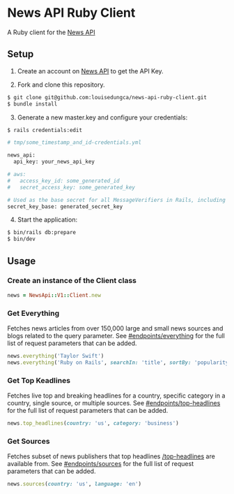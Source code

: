 # News API Ruby Client
A Ruby client for the [News API](https://newsapi.org/)

## Setup
1. Create an account on [News API](https://newsapi.org/docs/get-started) to get the API Key.

2. Fork and clone this repository.
```bash
$ git clone git@github.com:louisedungca/news-api-ruby-client.git
$ bundle install

```

3. Generate a new master.key and configure your credentials:
```bash
$ rails credentials:edit
```
```bash
# tmp/some_timestamp_and_id-credentials.yml

news_api:
  api_key: your_news_api_key

# aws:
#   access_key_id: some_generated_id
#   secret_access_key: some_generated_key

# Used as the base secret for all MessageVerifiers in Rails, including the one protecting cookies.
secret_key_base: generated_secret_key
```

4. Start the application:
```bash
$ bin/rails db:prepare
$ bin/dev
```

## Usage

### Create an instance of the Client class
```ruby
news = NewsApi::V1::Client.new
```

### Get Everything 
Fetches news articles from over 150,000 large and small news sources and blogs related to the query parameter. See [#endpoints/everything](https://newsapi.org/docs/endpoints/everything) for the full list of request parameters that can be added.
```ruby
news.everything('Taylor Swift')
news.everything('Ruby on Rails', searchIn: 'title', sortBy: 'popularity')
```

### Get Top Keadlines
Fetches live top and breaking headlines for a country, specific category in a country, single source, or multiple sources. See [#endpoints/top-headlines](https://newsapi.org/docs/endpoints/top-headlines) for the full list of request parameters that can be added.
```ruby
news.top_headlines(country: 'us', category: 'business')
```

### Get Sources
Fetches subset of news publishers that top headlines [/top-headlines](https://newsapi.org/docs/endpoints/top-headlines) are available from. See [#endpoints/sources](https://newsapi.org/docs/endpoints/sources) for the full list of request parameters that can be added.
```ruby
news.sources(country: 'us', language: 'en')
```
